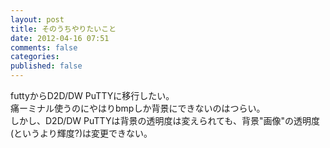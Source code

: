 ```yaml
---
layout: post
title: そのうちやりたいこと
date: 2012-04-16 07:51
comments: false
categories: 
published: false
---
```


futtyからD2D/DW PuTTYに移行したい。\
痛ーミナル使うのにやはりbmpしか背景にできないのはつらい。\
しかし、D2D/DW
PuTTYは背景の透明度は変えられても、背景"画像"の透明度(というより輝度?)は変更できない。
